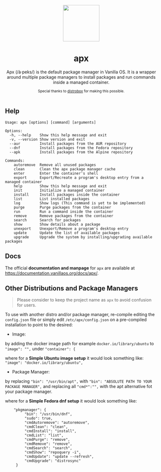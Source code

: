 <div align="center">
  <img src="apx-logo.png" height="120">
  <h1 align="center">apx</h1>
  <p align="center">Apx (/à·peks/) is the default package manager in Vanilla OS. It is a wrapper around multiple package managers to install packages and run commands inside a managed container.</p>
  <small>Special thanks to <a href="https://github.com/89luca89/distrobox">distrobox</a> for making this possible.</small>
</div>

<br/>

## Help

```
Usage: apx [options] [command] [arguments]

Options:
  -h, --help    Show this help message and exit
  -v, --version Show version and exit
  --aur         Install packages from the AUR repository
  --dnf         Install packages from the Fedora repository
  --apk         Install packages from the Alpine repository

Commands:
    autoremove  Remove all unused packages
    clean       Clean the apx package manager cache
    enter       Enter the container's shell
    export      Export/Recreate a program's desktop entry from a managed container
    help        Show this help message and exit
    init        Initialize a managed container
    install     Install packages inside the container
    list        List installed packages
    log         Show logs (This command is yet to be implemented)
    purge       Purge packages from the container
    run         Run a command inside the container
    remove      Remove packages from the container
    search      Search for packages
    show        Show details about a package
    unexport    Unexport/Remove a program's desktop entry
    update      Update the list of available packages
    upgrade     Upgrade the system by installing/upgrading available packages
```

## Docs

The official **documentation and manpage** for `apx` are available at <https://documentation.vanillaos.org/docs/apx/>.

## Other Distributions and Package Managers

> Please consider to keep the project name as `apx` to avoid confusion for users.

To use with another distro and/or package manager, re-compile editing the `config.json` file or simply edit `/etc/apx/config.json` on a pre-compiled installation
to point to the desired:
* Image:

by adding the docker image path for example `docker.io/library/ubuntu` to `"image": "",` under `"container": {`



where for a **Simple Ubuntu image setup** it would look something like:
`"image": "docker.io/library/ubuntu",`
* Package Manager:

by replacing `"bin": "/usr/bin/apt",` with `"bin": "ABSOLUTE PATH TO YOUR PACKAGE MANAGER",`
and replacing all `"cmd*":"",` with the apt alternative fot your package manager.


where for a **Simple Fedora dnf setup** it would look something like:
```
    "pkgmanager": { 
         "bin": "/usr/bin/dnf", 
         "sudo": true, 
         "cmdAutoremove": "autoremove", 
         "cmdClean": "clean", 
         "cmdInstall": "install", 
         "cmdList": "list", 
         "cmdPurge": "remove", 
         "cmdRemove": "remove", 
         "cmdSearch": "search", 
         "cmdShow": "repoquery -i", 
         "cmdUpdate": "update --refresh", 
         "cmdUpgrade": "distrosync" 
     }
```
